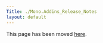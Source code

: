 ```yaml
---
Title: ./Mono.Addins_Release_Notes
layout: default
---
```


This page has been moved
[here](http://monoaddins.codeplex.com/releases/view/45628).
